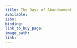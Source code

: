 ```yaml
---
title: The Days of Abandonment
available:
isbn:
binding:
link_to_buy_page:
image_path:
link:
---
```

